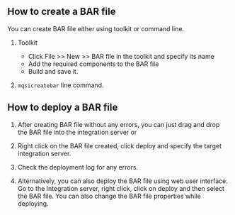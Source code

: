 ## How to create a BAR file

You can create BAR file either using toolkit or command line.

1. Toolkit

    * Click File >> New >> BAR file in the toolkit and specify its name
    * Add the required components to the BAR file 
    * Build and save it.

2. `mqsicreatebar` line command.


## How to deploy a BAR file 

1. After creating BAR file without any errors, you can just drag and drop the BAR file into the integration server or

2. Right click on the BAR file created, click deploy and specify the target integration server.

3. Check the deployment log for any errors.

4. Alternatively, you can also deploy the BAR file using web user interface. Go to the Integration server, right click, click on deploy and then select the BAR file. You can also change the BAR file properties while deploying.
